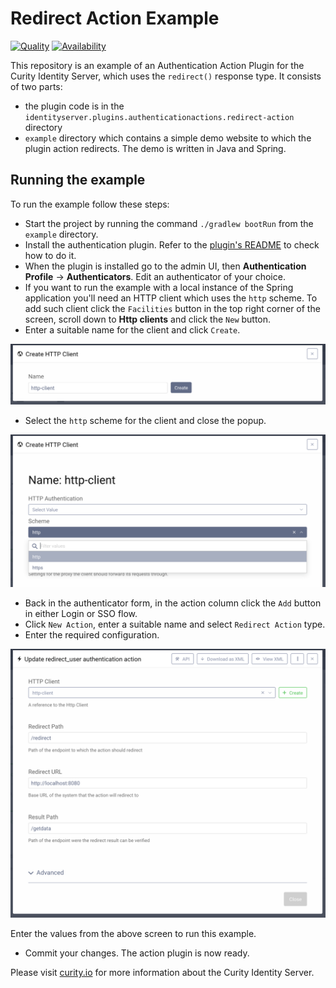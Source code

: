 # Redirect Action Example

[![Quality](https://img.shields.io/badge/quality-demo-red)](https://curity.io/resources/code-examples/status/)
[![Availability](https://img.shields.io/badge/availability-source-blue)](https://curity.io/resources/code-examples/status/)

This repository is an example of an Authentication Action Plugin for the
Curity Identity Server, which uses the `redirect()` response type. It consists
of two parts: 

- the plugin code is in the `identityserver.plugins.authenticationactions.redirect-action`
  directory
- `example` directory which contains a simple demo website to which the
  plugin action redirects. The demo is written in Java and Spring. 

## Running the example

To run the example follow these steps:

- Start the project by running the command `./gradlew bootRun` from the `example`
  directory.
- Install the authentication plugin. Refer to the [plugin's README](identityserver.plugins.authenticationactions.redirect-action/README.rst)
  to check how to do it.
- When the plugin is installed go to the admin UI, then **Authentication Profile** -> **Authenticators**.
  Edit an authenticator of your choice.
- If you want to run the example with a local instance of the Spring application you'll need an HTTP client which uses
  the `http` scheme. To add such client click the `Facilities` button in the top right corner of the screen, scroll down
  to **Http clients** and click the `New` button.
- Enter a suitable name for the client and click `Create`.

![Create Http Client](docs/create-http-client.png)

- Select the `http` scheme for the client and close the popup.

![Select type](docs/http-client-type.png)

- Back in the authenticator form, in the action column click the `Add` button in either Login or SSO flow.
- Click `New Action`, enter a suitable name and select `Redirect Action` type.
- Enter the required configuration.

![Select type](docs/action-configuration.png)

Enter the values from the above screen to run this example.

- Commit your changes. The action plugin is now ready. 

Please visit [curity.io](https://curity.io/) for more information about the Curity Identity Server.
